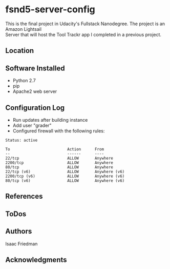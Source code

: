 # fsnd5-server-config
This is the final project in Udacity's Fullstack Nanodegree. The project is an Amazon Lightsail  
Server that will host the Tool Trackr app I completed in a previous project.

## Location


## Software Installed
* Python 2.7
* pip
* Apache2 web server

## Configuration Log
* Run updates after building instance  
* Add user "grader"
* Configured firewall with the following rules:
```  
Status: active

To                         Action      From
--                         ------      ----
22/tcp                     ALLOW       Anywhere
2200/tcp                   ALLOW       Anywhere
80/tcp                     ALLOW       Anywhere
22/tcp (v6)                ALLOW       Anywhere (v6)
2200/tcp (v6)              ALLOW       Anywhere (v6)
80/tcp (v6)                ALLOW       Anywhere (v6)

```

## References

## ToDos


## Authors
Isaac Friedman

## Acknowledgments
